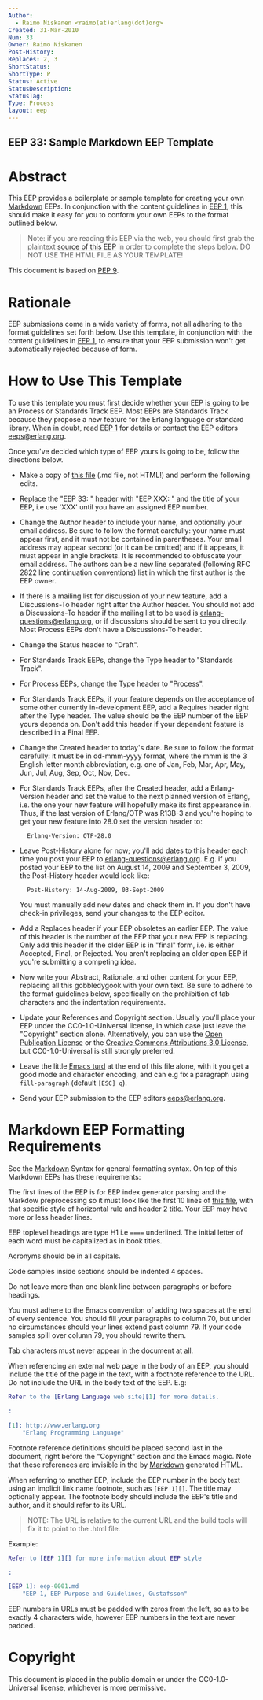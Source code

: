 ```yaml
---
Author:
  - Raimo Niskanen <raimo(at)erlang(dot)org>
Created: 31-Mar-2010
Num: 33
Owner: Raimo Niskanen
Post-History: 
Replaces: 2, 3
ShortStatus: 
ShortType: P
Status: Active
StatusDescription: 
StatusTag: 
Type: Process
layout: eep
---
```

EEP 33: Sample Markdown EEP Template
----

Abstract
========

This EEP provides a boilerplate or sample template for creating your own
[Markdown][] EEPs. In conjunction with the content guidelines in [EEP 1][],
this should make it easy for you to conform your own EEPs to the format
outlined below.

> Note: if you are reading this EEP via the web, you should first
> grab the plaintext [source of this EEP][eep.md] in order to complete the
> steps below.  DO NOT USE THE HTML FILE AS YOUR TEMPLATE!

This document is based on [PEP 9][].

Rationale
=========

EEP submissions come in a wide variety of forms, not all adhering to the
format guidelines set forth below.  Use this template, in conjunction with
the content guidelines in [EEP 1][], to ensure that your EEP submission
won't get automatically rejected because of form.

How to Use This Template
========================

To use this template you must first decide whether your EEP is going to be
an Process or Standards Track EEP.  Most EEPs are Standards Track because
they propose a new feature for the Erlang language or standard library.
When in doubt, read [EEP 1][] for details or contact the EEP editors
<eeps@erlang.org>.

Once you've decided which type of EEP yours is going to be, follow the
directions below.

- Make a copy of [this file][eep.md] (.md file, not HTML!) and perform the
  following edits.

- Replace the "EEP 33: " header with "EEP XXX: " and the title of your EEP,
  i.e use 'XXX' until you have an assigned EEP number.

- Change the Author header to include your name, and optionally your
  email address.  Be sure to follow the format carefully: your name
  must appear first, and it must not be contained in parentheses.
  Your email address may appear second (or it can be omitted) and if
  it appears, it must appear in angle brackets.  It is recommended
  to obfuscate your email address. The authors can be a new line
  separated (following RFC 2822 line continuation conventions) list
  in which the first author is the EEP owner.

- If there is a mailing list for discussion of your new feature, add
  a Discussions-To header right after the Author header.  You should
  not add a Discussions-To header if the mailing list to be used is
  <erlang-questions@erlang.org>, or if discussions should be sent to
  you directly.  Most Process EEPs don't have a Discussions-To header.

- Change the Status header to "Draft".

- For Standards Track EEPs, change the Type header to "Standards Track".

- For Process EEPs, change the Type header to "Process".

- For Standards Track EEPs, if your feature depends on the acceptance
  of some other currently in-development EEP, add a Requires header right
  after the Type header.  The value should be the EEP number of the EEP
  yours depends on.  Don't add this header if your dependent feature is
  described in a Final EEP.

- Change the Created header to today's date.  Be sure to follow the format
  carefully: it must be in dd-mmm-yyyy format, where the mmm is the
  3 English letter month abbreviation, e.g. one of Jan, Feb, Mar, Apr,
  May, Jun, Jul, Aug, Sep, Oct, Nov, Dec.

- For Standards Track EEPs, after the Created header, add a Erlang-Version
  header and set the value to the next planned version of Erlang, i.e.
  the one your new feature will hopefully make its first appearance in.
  Thus, if the last version of Erlang/OTP was R13B-3 and you're hoping
  to get your new feature into 28.0 set the version header to:

        Erlang-Version: OTP-28.0

- Leave Post-History alone for now; you'll add dates to this header each
  time you post your EEP to <erlang-questions@erlang.org>.  E.g. if you
  posted your EEP to the list on August 14, 2009 and September 3, 2009,
  the Post-History header would look like:

        Post-History: 14-Aug-2009, 03-Sept-2009

  You must manually add new dates and check them in.  If you don't have
  check-in privileges, send your changes to the EEP editor.

- Add a Replaces header if your EEP obsoletes an earlier EEP.  The value
  of this header is the number of the EEP that your new EEP is replacing.
  Only add this header if the older EEP is in "final" form, i.e. is either
  Accepted, Final, or Rejected.  You aren't replacing an older open EEP
  if you're submitting a competing idea.

- Now write your Abstract, Rationale, and other content for your EEP,
  replacing all this gobbledygook with your own text.  Be sure to adhere
  to the format guidelines below, specifically on the prohibition of tab
  characters and the indentation requirements.

- Update your References and Copyright section.  Usually you'll place
  your EEP under the CC0-1.0-Universal license, in which case just leave
  the "Copyright"
  section alone.  Alternatively, you can use the [Open Publication
  License][OPL] or the [Creative Commons Attributions 3.0 License][CCA3.0],
  but CC0-1.0-Universal is still strongly preferred.

- Leave the little [Emacs turd][] at the end of this file alone, with it
  you get a good mode and character encoding, and can e.g fix a
  paragraph using `fill-paragraph` (default `[ESC] q`).

- Send your EEP submission to the EEP editors <eeps@erlang.org>.

Markdown EEP Formatting Requirements
====================================

See the [Markdown][] Syntax for general formatting syntax.  On top of
this Markdown EEPs has these requirements:

The first lines of the EEP is for EEP index generator parsing and the
Markdow preprocessing so it must look like the first 10 lines of
[this file][eep.md], with that specific style of horizontal rule
and header 2 title.  Your EEP may have more or less header lines.

EEP toplevel headings are type H1 i.e `====` underlined.  The initial
letter of each word must be capitalized as in book titles.

Acronyms should be in all capitals.

Code samples inside sections should be indented 4 spaces.

Do not leave more than one blank line between paragraphs or before
headings.

You must adhere to the Emacs convention of adding two spaces at the
end of every sentence.  You should fill your paragraphs to column 70,
but under no circumstances should your lines extend past column 79.
If your code samples spill over column 79, you should rewrite them.

Tab characters must never appear in the document at all.

When referencing an external web page in the body of an EEP, you
should include the title of the page in the text, with a footnote
reference to the URL.  Do not include the URL in the body text of the
EEP.  E.g:

```erlang
Refer to the [Erlang Language web site][1] for more details.

:

[1]: http://www.erlang.org
    "Erlang Programming Language"
```

Footnote reference definitions should be placed second last in the
document, right before the "Copyright" section and the Emacs magic.
Note that these references are invisible in the by [Markdown][]
generated HTML.

When referring to another EEP, include the EEP number in the body text
using an implicit link name footnote, such as `[EEP 1][]`.  The title
may optionally appear.  The footnote body should include the EEP's
title and author, and it should refer to its URL.

> NOTE: The URL is relative to the current URL and the build
> tools will fix it to point to the .html file.
>

Example:

```erlang
Refer to [EEP 1][] for more information about EEP style

:

[EEP 1]: eep-0001.md
    "EEP 1, EEP Purpose and Guidelines, Gustafsson"
```

EEP numbers in URLs must be padded with zeros from the left, so as to
be exactly 4 characters wide, however EEP numbers in the text are
never padded.

[eep.md]: eep-0033.md "EEP Source"

[EEP 1]: eep-0001.md "EEP Purpose and Guidelines, Gustafsson"

[PEP 9]: http://www.python.org/dev/peps/pep-0009/ "Sample Plaintext PEP Template, Warsaw"

[Markdown]: http://daringfireball.net/projects/markdown/
   "Markdown Home Page"

[OPL]: http://www.opencontent.org/openpub/ "Open Publication License"

[CCA3.0]: http://creativecommons.org/licenses/by/3.0/ "Creative Commons Attribution 3.0 License"

[Emacs turd]: http://www.gnu.org/software/emacs/manual/html_node/emacs/Specifying-File-Variables.html "Specifying local file variables for Emacs"

Copyright
=========

This document is placed in the public domain or under the CC0-1.0-Universal
license, whichever is more permissive.

[EmacsVar]: <> "Local Variables:"
[EmacsVar]: <> "mode: indented-text"
[EmacsVar]: <> "indent-tabs-mode: nil"
[EmacsVar]: <> "sentence-end-double-space: t"
[EmacsVar]: <> "fill-column: 70"
[EmacsVar]: <> "coding: utf-8"
[EmacsVar]: <> "End:"
[VimVar]: <> " vim: set fileencoding=utf-8 expandtab shiftwidth=4 softtabstop=4: "